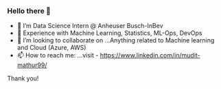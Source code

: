 ### Hello there 👋

- 🔭 I’m Data Science Intern @ Anheuser Busch-InBev
- 🌱 Experience with Machine Learning, Statistics, ML-Ops, DevOps  
- 👯 I’m looking to collaborate on ...Anything related to Machine learning and Cloud (Azure, AWS)
- 📫 How to reach me: ...visit - https://www.linkedin.com/in/mudit-mathur99/

Thank you!
